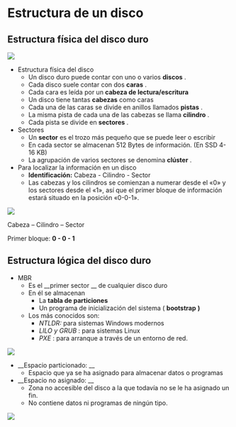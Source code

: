 # Estructura de un disco

## Estructura física del disco duro

![](img/Discos%2C%20particiones%20y%20sistemas%20de%20archivo%20-%20teoria1.jpg)

* Estructura física del disco
  * Un disco duro puede contar con uno o varios  __discos__ \.
  * Cada disco suele contar con dos  __caras__ \.
  * Cada cara es leída por un  __cabeza de lectura/escritura__
  * Un disco tiene tantas  __cabezas__  como caras
  * Cada una de las caras se divide en anillos llamados  __pistas__ \.
  * La misma pista de cada una de las cabezas se llama  __cilindro__ \.
  * Cada pista se divide en  __sectores__ \.
* Sectores
  * Un  __sector__  es el trozo más pequeño que se puede leer o escribir
  * En cada sector se almacenan 512 Bytes de información\. \(En SSD 4\-16 KB\)
  * La agrupación de varios sectores se denomina  __clúster__ \.
* Para localizar la información en un disco
  * __Identificación:__  Cabeza \- Cilindro \- Sector
  * Las cabezas y los cilindros se comienzan a numerar desde el «0» y los sectores desde el «1», así que el primer bloque de información estará situado en la posición «0\-0\-1»\.

![](img/Discos%2C%20particiones%20y%20sistemas%20de%20archivo%20-%20teoria2.jpg)

Cabeza – Cilindro – Sector

Primer bloque:  __0 \- 0 \- 1__

## Estructura lógica del disco duro

* MBR
  * Es el  __primer sector __ de cualquier disco duro
  * En él se almacenan
    * La  __tabla de particiones__
    * Un programa de inicialización del sistema \( __bootstrap__  __\)__
  * Los más conocidos son:
    * _NTLDR:_  para sistemas Windows modernos
    * _LILO y GRUB_ : para sistemas Linux
    * _PXE_ : para arranque a través de un entorno de red\.

![](img/Discos%2C%20particiones%20y%20sistemas%20de%20archivo%20-%20teoria3.jpg)

* __Espacio particionado: __
  * Espacio que ya se ha asignado para almacenar datos o programas
* __Espacio no asignado: __
  * Zona no accesible del disco a la que todavía no se le ha asignado un fin\.
  * No contiene datos ni programas de ningún tipo\.

![](img/Discos%2C%20particiones%20y%20sistemas%20de%20archivo%20-%20teoria4.png)





